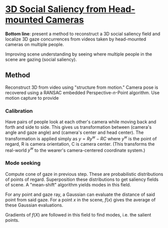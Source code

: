 # [3D Social Saliency from Head-mounted Cameras](http://www.cs.cmu.edu/~hyunsoop/nips/NIPS12.pdf)

**Bottom line**: present a method to reconstruct a 3D social saliency field and localize 3D gaze concurrences from videos taken by head-mounted cameras on multiple people.

Improving scene understanding by seeing where multiple people in the scene are gazing (social saliency).

## Method
Reconstruct 3D from video using "structure from motion."
Camera pose is recovered using a RANSAC embedded Perspective-$n$-Point algorithm.
Use motion capture to provide 
### Calibration

Have pairs of people look at each other's camera while moving back and forth and side to side. This gives us transformation between (camera's angle and gaze angle) and (camera's center and head center). The transformation is applied simply as $y = Ry^w - RC$ where $y^w$ is the point of regard, R is camera orientation, C is camera center. (This transforms the real-world $y^w$ to the wearer's camera-centered coordinate system.)

### Mode seeking

Compute cone of gaze in previous step. These are probabilistic distributions of points of regard. Superposition these distributions to get saliency fields of scene. A "mean-shift" algorithm yields modes in this field.

For any point and gaze ray, a Gaussian can evaluate the distance of said point from said gaze. For a point $x$ in the scene, $f(x)$ gives the average of these Gaussian evaluations. 

Gradients of $f(X)$ are followed in this field to find modes, i.e. the salient points.


<!--stackedit_data:
eyJoaXN0b3J5IjpbMTg0MTQ0OTczNSwxMzQ4MjY0NzE0LDIwND
A5MDg4MSwtNTY1MzMxNzcwLC04NTE0Mzg4NjcsLTIwODAzMDg4
OTAsLTExMTQxNDYyOTBdfQ==
-->
